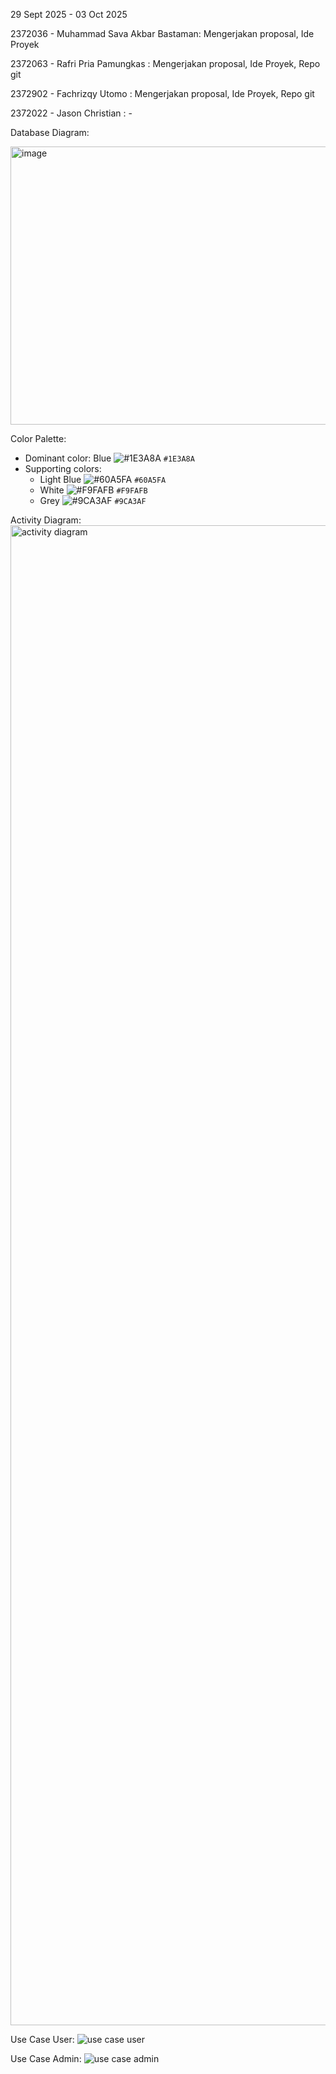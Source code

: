29 Sept 2025 - 03 Oct 2025

2372036 - Muhammad Sava Akbar Bastaman: Mengerjakan proposal, Ide Proyek

2372063 - Rafri Pria Pamungkas : Mengerjakan proposal, Ide Proyek, Repo git

2372902 - Fachrizqy Utomo  : Mengerjakan proposal, Ide Proyek, Repo git

2372022 - Jason Christian  : -

Database Diagram:

<img width="735" height="445" alt="image" src="https://github.com/user-attachments/assets/ea34d008-4268-4c3d-ac2d-48df2d63474e" />


Color Palette:

- Dominant color: Blue ![#1E3A8A](https://via.placeholder.com/15/1E3A8A/000000?text=+) `#1E3A8A`
- Supporting colors: 
  - Light Blue ![#60A5FA](https://via.placeholder.com/15/60A5FA/000000?text=+) `#60A5FA`
  - White ![#F9FAFB](https://via.placeholder.com/15/F9FAFB/000000?text=+) `#F9FAFB`
  - Grey ![#9CA3AF](https://via.placeholder.com/15/9CA3AF/000000?text=+) `#9CA3AF`


Activity Diagram: 
<img width="1096" height="2400" alt="activity diagram" src="https://github.com/user-attachments/assets/746f6019-8dec-4f57-b042-0ae8451d6370" />

Use Case User:
![use case user](https://github.com/user-attachments/assets/79c0c1f1-cead-4272-ac0e-20786643c4eb)

Use Case Admin:
![use case admin](https://github.com/user-attachments/assets/b3fce41e-e910-4237-948b-7baad879be52)

